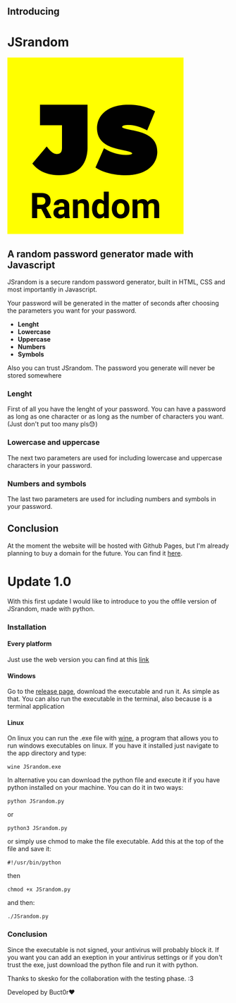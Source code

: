 ## Introducing 
# **JSrandom**
![JSrandom logo](JSrandomlogo.png)
## A random password generator made with Javascript
JSrandom is a secure random password generator, built in HTML, CSS and most importantly in Javascript.

Your password will be generated in the matter of seconds after choosing the parameters you want for your password. 
* **Lenght**
* **Lowercase**
* **Uppercase**
* **Numbers**
* **Symbols**

Also you can trust JSrandom. The password you generate will never be stored somewhere

### Lenght
First of all you have the lenght of your password. You can have a password as long as one character or as long as the number of characters you want. (Just don't put too many pls😓)

### Lowercase and uppercase
The next two parameters are used for including lowercase and uppercase characters in your password.

### Numbers and symbols
The last two parameters are used for including numbers and symbols in your password.

## Conclusion
At the moment the website will be hosted with Github Pages, but I'm already planning to buy a domain for the future. You can find it [here](https://buct0r.github.io/JSrandom/).  

# Update 1.0

With this first update I would like to introduce to you the offile version of JSrandom, made with python.

### Installation

#### Every platform
Just use the web version you can find at this [link](https://buct0r.github.io/JSrandom/)

#### Windows
Go to the [release page](https://github.com/Buct0r/JSrandom/releases), download the executable and run it. As simple as that.
You can also run the executable in the terminal, also because is a terminal application


#### Linux
On linux you can run the .exe file with [wine](https://github.com/wine-mirror/wine), a program that allows you to run windows executables on linux.
If you have it installed just navigate to the app directory and type:
```
wine JSrandom.exe
```

In alternative you can download the python file and execute it if you have python installed on your machine. You can do it in two ways:
```
python JSrandom.py
```
or 
```
python3 JSrandom.py
```

or simply use chmod to make the file executable. Add this at the top of the file and save it:
```
#!/usr/bin/python
```
then
```
chmod +x JSrandom.py
```

and then:
```
./JSrandom.py
```


### Conclusion
Since the executable is not signed, your antivirus will probably block it. If you want you can add an exeption in your antivirus settings or if you don't trust the exe, just download the python file and run it with python. 

Thanks to skesko for the collaboration with the testing phase. :3

Developed by Buct0r❤️
